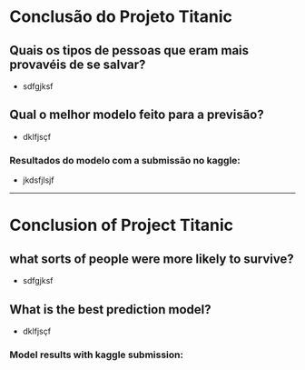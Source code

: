 # Conclusão do Projeto Titanic

## Quais os tipos de pessoas que eram mais provavéis de se salvar?
* sdfgjksf

## Qual o melhor modelo feito para a previsão?
* dklfjsçf

### Resultados do modelo com a submissão no kaggle:
* jkdsfjlsjf

---

# Conclusion of Project Titanic

## what sorts of people were more likely to survive?
* sdfgjksf
## What is the best prediction model?
* dklfjsçf
### Model results with kaggle submission: